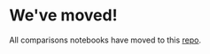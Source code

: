 # We've moved!

All comparisons notebooks have moved to this
[repo](https://github.com/radioactivedecay/comparisons).
